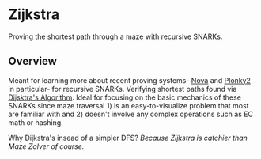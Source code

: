 # Zijkstra

Proving the shortest path through a maze with recursive SNARKs. 

## Overview

Meant for learning more about recent proving systems- [Nova](https://github.com/microsoft/Nova) and [Plonky2](https://github.com/mir-protocol/plonky2) in particular- for recursive SNARKs. Verifying shortest paths found via [Dijsktra's Algorithm](https://www.geeksforgeeks.org/dijkstras-shortest-path-algorithm-greedy-algo-7/). Ideal for focusing on the basic mechanics of these SNARKs since maze traversal 1) is an easy-to-visualize problem that most are familiar with and 2) doesn't involve any complex operations such as EC math or hashing. 

Why Dijkstra's insead of a simpler DFS? *Because Zijkstra is catchier than Maze Zolver of course.*
